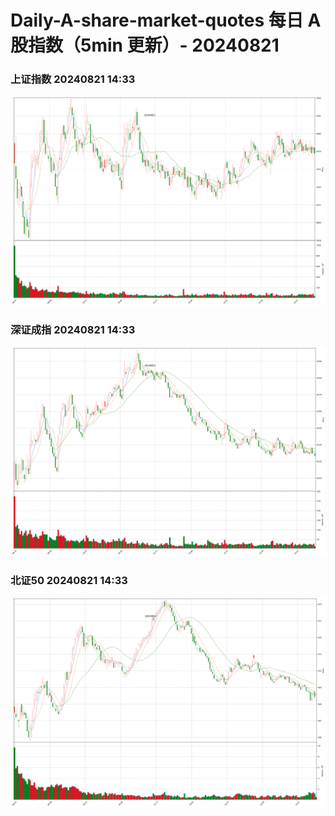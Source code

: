 
# Daily-A-share-market-quotes 每日 A 股指数（5min 更新）- 20240821

### 上证指数 20240821 14:33
![](./fig/2024/8/20240821-sh000001.png)

### 深证成指 20240821 14:33
![](./fig/2024/8/20240821-sz399001.png)

### 北证50 20240821 14:33
![](./fig/2024/8/20240821-bj899050.png)
